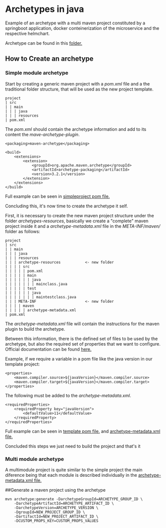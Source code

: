# Archetypes in java

Example of an archetype with a multi maven project constituted by a springboot application, docker conteinerization of 
the microservice and the respective helmchart.

Archetype can be found in this [folder.](./springdockerhelm) 


## How to Create an archetype
### Simple module archetype
Start by creating a generic maven project with a _pom.xml_ file 
and a the traditional folder structure, that will be used as the new project template.

````
project
| src
| | main
| | | java
| | | resources
| pom.xml
````

The _pom.xml_ should contain the archetype information and add to its content the _mave-archetype-plugin_.

````
<packaging>maven-archetype</packaging>

<build>
    <extensions>
        <extension>
            <groupId>org.apache.maven.archetype</groupId>
            <artifactId>archetype-packaging</artifactId>
            <version>3.2.1</version>
        </extension>
    </extensions>
</build>
````

Full example can be seen in [simpleproject pom file.](./simpleproject/pom.xml)

Concluding this, it's now time to create the archetype it self.

First, it is necessary to create the new maven project structure under the folder _archetypes-resources_, 
basically we create a "complete" maven project inside it and a _archetype-metadata.xml_ file in the _META-INF/maven/_ folder as follows:

````
project
| src
| | main
| | | java
| | | resources
| | | archetype-resources           <- new folder 
| | | | src
| | | | | pom.xml
| | | | | main
| | | | | | java
| | | | | | | mainclass.java
| | | | | test
| | | | | | java
| | | | | | | maintestclass.java
| | | META-INF                      <- new folder 
| | | | maven
| | | | | archetype-metadata.xml
| pom.xml
````

The _archetype-metadata.xml_ file will contain the instructions for the maven plugin to build the archetype.

Between this information, there is the defined set of files to be used by the archetype, but also the required set of properties that we want to configure.
Official documentation can be found [here.](https://maven.apache.org/archetype/maven-archetype-plugin/specification/archetype-metadata.html) 

Example, if we require a variable in a pom file like the java version in our template project:
````
<properties>
    <maven.compiler.source>${javaVersion}</maven.compiler.source>
    <maven.compiler.target>${javaVersion}</maven.compiler.target>
</properties>
````

The following must be added to the _archetype-metadata.xml_.
````
<requiredProperties>
    <requiredProperty key="javaVersion">
        <defaultValue>11</defaultValue>
    </requiredProperty>
</requiredProperties>
````

Full example can be seen in [template pom file.](./simpleproject/src/main/resources/archetype-resources/pom.xml) and [archetype-metadata.xml file.](./simpleproject/src/main/resources/META-INF/maven/archetype-metadata.xml)

Concluded this steps we just need to build the project and that's it

### Multi module archetype

A multimodule project is quite similar to the simple project the main diference being that each module is described individually in the [archetype-metadata.xml file.](./multiproject/src/main/resources/META-INF/maven/archetype-metadata.xml)

##Generate a maven project using the archetype
````
mvn archetype:generate -DarchetypeGroupId=ARCHETYPE_GROUP_ID \
    -DarchetypeArtifactId=ARCHETYPE_ARTIFACT_ID \
    -DarchetypeVersion=ARCHETYPE_VERSION \
    -DgroupId=NEW_PROJECT_GROUP_ID \
    -DartifactId=NEW_PROJECT_ARTIFACT_ID \
    -DCUSTOM_PROPS_KEY=CUSTOM_PROPS_VALUES
````